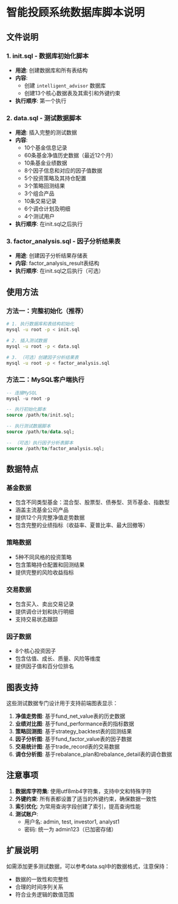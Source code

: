 # 智能投顾系统数据库脚本说明

## 文件说明

### 1. init.sql - 数据库初始化脚本
- **用途**: 创建数据库和所有表结构
- **内容**: 
  - 创建 `intelligent_advisor` 数据库
  - 创建13个核心数据表及其索引和外键约束
- **执行顺序**: 第一个执行

### 2. data.sql - 测试数据脚本
- **用途**: 插入完整的测试数据
- **内容**:
  - 10个基金信息记录
  - 60条基金净值历史数据（最近12个月）
  - 10条基金业绩数据
  - 8个因子信息和对应的因子值数据
  - 5个投资策略及其持仓配置
  - 3个策略回测结果
  - 3个组合产品
  - 10条交易记录
  - 6个调仓计划及明细
  - 4个测试用户
- **执行顺序**: 在init.sql之后执行

### 3. factor_analysis.sql - 因子分析结果表
- **用途**: 创建因子分析结果存储表
- **内容**: factor_analysis_result表结构
- **执行顺序**: 在init.sql之后执行（可选）

## 使用方法

### 方法一：完整初始化（推荐）
```bash
# 1. 执行数据库和表结构初始化
mysql -u root -p < init.sql

# 2. 插入测试数据
mysql -u root -p < data.sql

# 3. （可选）创建因子分析结果表
mysql -u root -p < factor_analysis.sql
```

### 方法二：MySQL客户端执行
```sql
-- 连接MySQL
mysql -u root -p

-- 执行初始化脚本
source /path/to/init.sql;

-- 执行测试数据脚本
source /path/to/data.sql;

-- （可选）执行因子分析表脚本
source /path/to/factor_analysis.sql;
```

## 数据特点

### 基金数据
- 包含不同类型基金：混合型、股票型、债券型、货币基金、指数型
- 涵盖主流基金公司产品
- 提供12个月完整净值走势数据
- 包含完整的业绩指标（收益率、夏普比率、最大回撤等）

### 策略数据
- 5种不同风格的投资策略
- 包含策略持仓配置和回测结果
- 提供完整的风险收益指标

### 交易数据
- 包含买入、卖出交易记录
- 提供调仓计划和执行明细
- 支持交易状态跟踪

### 因子数据
- 8个核心投资因子
- 包含估值、成长、质量、风险等维度
- 提供因子值和百分位排名

## 图表支持

这些测试数据专门设计用于支持前端图表显示：

1. **净值走势图**: 基于fund_net_value表的历史数据
2. **业绩对比图**: 基于fund_performance表的指标数据
3. **策略回测图**: 基于strategy_backtest表的回测结果
4. **因子分析图**: 基于fund_factor_value表的因子数据
5. **交易统计图**: 基于trade_record表的交易数据
6. **调仓分析图**: 基于rebalance_plan和rebalance_detail表的调仓数据

## 注意事项

1. **数据库字符集**: 使用utf8mb4字符集，支持中文和特殊字符
2. **外键约束**: 所有表都设置了适当的外键约束，确保数据一致性
3. **索引优化**: 为常用查询字段创建了索引，提高查询性能
4. **测试账户**: 
   - 用户名: admin, test, investor1, analyst1
   - 密码: 统一为 admin123（已加密存储）

## 扩展说明

如需添加更多测试数据，可以参考data.sql中的数据格式，注意保持：
- 数据的一致性和完整性
- 合理的时间序列关系
- 符合业务逻辑的数值范围 